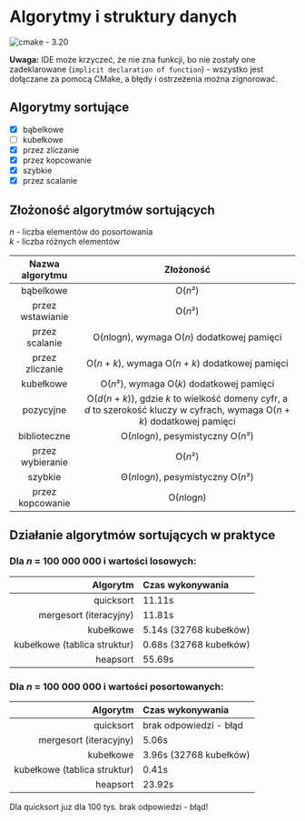 # Algorytmy i struktury danych

![cmake - 3.20](https://img.shields.io/badge/cmake-3.20-success)

**Uwaga:** IDE może krzyczeć, że nie zna funkcji, bo nie zostały one zadeklarowane
(`implicit declaration of function`) - wszystko jest dołączane za pomocą CMake,
a błędy i ostrzeżenia można zignorować.

## Algorytmy sortujące

- [x] bąbelkowe
- [ ] kubełkowe
- [x] przez zliczanie
- [x] przez kopcowanie
- [x] szybkie
- [x] przez scalanie

## Złożoność algorytmów sortujących

*n* - liczba elementów do posortowania\
*k* - liczba różnych elementów

| Nazwa algorytmu  |                                                             Złożoność                                                             |
| :--------------: | :-------------------------------------------------------------------------------------------------------------------------------: |
|    bąbelkowe     |                                                              O(*n*²)                                                              |
| przez wstawianie |                                                              O(*n*²)                                                              |
|  przez scalanie  |                                          O(*n*log*n*), wymaga O(*n*) dodatkowej pamięci                                           |
| przez zliczanie  |                                       O(*n* + *k*), wymaga O(*n* + *k*) dodatkowej pamięci                                        |
|    kubełkowe     |                                             O(*n*²), wymaga O(*k*) dodatkowej pamięci                                             |
|    pozycyjne     | O(*d*(*n* + *k*)), gdzie *k* to wielkość domeny cyfr, a *d* to szerokość kluczy w cyfrach, wymaga O(*n* + *k*) dodatkowej pamięci |
|   biblioteczne   |                                                O(*n*log*n*), pesymistyczny O(*n*²)                                                |
| przez wybieranie |                                                              O(*n*²)                                                              |
|     szybkie      |                                                Θ(*n*log*n*), pesymistyczny O(*n*²)                                                |
| przez kopcowanie |                                                           O(*n*log*n*)                                                            |

## Działanie algorytmów sortujących w praktyce

### Dla *n* = 100 000 000 i wartości losowych:

|                     Algorytm | Czas wykonywania       |
| ---------------------------: | :--------------------- |
|                    quicksort | 11.11s                 |
|       mergesort (iteracyjny) | 11.81s                 |
|                    kubełkowe | 5.14s (32768 kubełków) |
| kubełkowe (tablica struktur) | 0.68s (32768 kubełków) |
|                     heapsort | 55.69s                 |

### Dla *n* = 100 000 000 i wartości posortowanych:

|                     Algorytm | Czas wykonywania       |
| ---------------------------: | :--------------------- |
|                    quicksort | brak odpowiedzi - błąd |
|       mergesort (iteracyjny) | 5.06s                  |
|                    kubełkowe | 3.96s (32768 kubełków) |
| kubełkowe (tablica struktur) | 0.41s                  |
|                     heapsort | 23.92s                 |

Dla quicksort juz dla 100 tys. brak odpowiedzi - błąd!